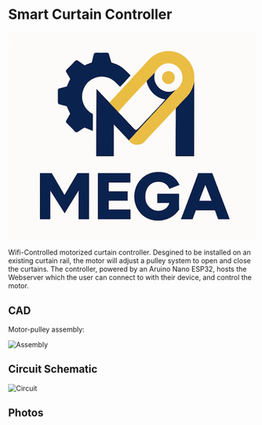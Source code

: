 # Smart Curtain Controller

![MEGA Logo](photos/MEGA_Logo.png)

Wifi-Controlled motorized curtain controller. Desgined to be installed on an existing curtain rail, the motor will adjust a pulley system to open and close the curtains. The controller, powered by an Aruino Nano ESP32, hosts the Webserver which the user can connect to with their device, and control the motor.

## CAD

Motor-pulley assembly:

![Assembly](https://github.com/[jacobismael]/[Smart-Curtain-Controller]/blob/[main]/photos/MEGA_CAD.png?raw=true)

## Circuit Schematic

![Circuit](https://github.com/[jacobismael]/[Smart-Curtain-Controller]/blob/[main]/photos/circuit.jpg?raw=true)

## Photos
